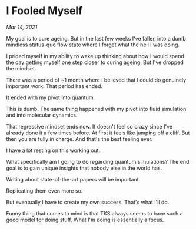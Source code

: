 # I Fooled Myself
*Mar 14, 2021*

My goal is to cure ageing. But in the last few weeks I've fallen into a dumb mindless status-quo flow state where I forget what the hell I was doing.

I prided myself in my ability to wake up thinking about how I would spend the day getting myself one step closer to curing ageing. But I've dropped the mindset.

There was a period of ~1 month where I believed that I could do genuinely important work. That period has ended.

It ended with my pivot into quantum.

This is dumb. The same thing happened with my pivot into fluid simulation and into molecular dynamics.

That regressive mindset ends now. It doesn't feel so crazy since I've already done it a few times before. At first it feels like jumping off a cliff. But then you are fully in charge. And that's the best feeling ever.

I have a lot resting on this working out.

What specifically am I going to do regarding quantum simulations? The end goal is to gain unique insights that nobody else in the world has.

Writing about state-of-the-art papers will be important.

Replicating them even more so.

But eventually I have to create my own success. That's what I'll do.

Funny thing that comes to mind is that TKS always seems to have such a good model for doing stuff. What I'm doing is essentially a focus.
